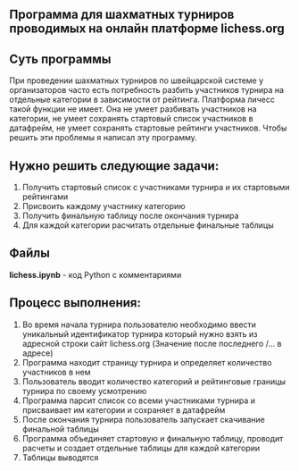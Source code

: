 ## Программа для шахматных турниров проводимых на онлайн платформе lichess.org

## Суть программы 
При проведении шахматных турниров по швейцарской системе у организаторов часто есть потребность разбить участников турнира на отдельные категории в зависимости от рейтинга. Платформа личесс такой функции не имеет. Она не умеет разбивать участников на категории, не умеет сохранять стартовый список участников в датафрейм, не умеет сохранять стартовые рейтинги участников. Чтобы решить эти проблемы я написал эту программу.

## Нужно решить следующие задачи:
1. Получить стартовый список с участниками турнира и их стартовыми рейтингами
2. Присвоить каждому участнику категорию
3. Получить финальную таблицу после окончания турнира
4. Для каждой категории расчитать отдельные финальные таблицы

## Файлы
**lichess.ipynb** - код Python с комментариями

## Процесс выполнения:
1. Во время начала турнира пользователю необходимо ввести уникальный идентификатор турнира который нужно взять из адресной строки сайт lichess.org (Значение после последнего /... в адресе)
2. Программа находит страницу турнира и определяет количество участников в нем
3. Пользователь вводит количество категорий и рейтинговые границы турнира по своему усмотрению
4. Программа парсит список со всеми участниками турнира и присваивает им категории и сохраняет в датафрейм
5. После окончания турнира пользователь запускает скачивание финальной таблицы
6. Программа объединяет стартовую и финальную таблицу, проводит расчеты и создает отдельные таблицы для каждой категории
7. Таблицы выводятся
